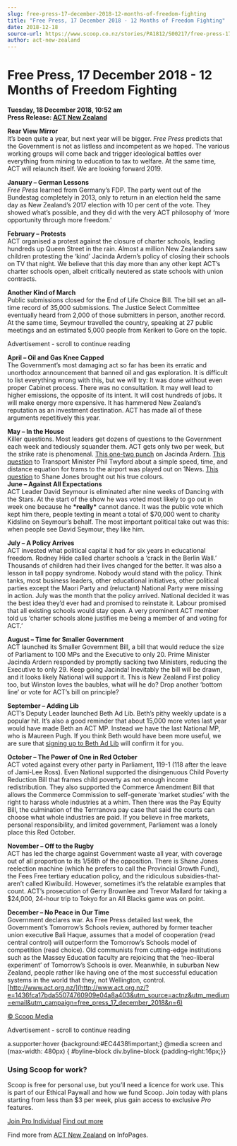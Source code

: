 ```yaml
---
slug: free-press-17-december-2018-12-months-of-freedom-fighting
title: "Free Press, 17 December 2018 - 12 Months of Freedom Fighting"
date: 2018-12-18
source-url: https://www.scoop.co.nz/stories/PA1812/S00217/free-press-17-december-2018-12-months-of-freedom-fighting.htm
author: act-new-zealand
---
```

Free Press, 17 December 2018 - 12 Months of Freedom Fighting
============================================================

**Tuesday, 18 December 2018, 10:52 am**  
**Press Release: [ACT New Zealand](https://info.scoop.co.nz/ACT_New_Zealand)**

**Rear View Mirror**  
It’s been quite a year, but next year will be bigger. _Free Press_ predicts that the Government is not as listless and incompetent as we hoped. The various working groups will come back and trigger ideological battles over everything from mining to education to tax to welfare. At the same time, ACT will relaunch itself. We are looking forward 2019.

**January – German Lessons**  
_Free Press_ learned from Germany’s FDP. The party went out of the Bundestag completely in 2013, only to return in an election held the same day as New Zealand’s 2017 election with 10 per cent of the vote. They showed what’s possible, and they did with the very ACT philosophy of ‘more opportunity through more freedom.’

**February – Protests**  
ACT organised a protest against the closure of charter schools, leading hundreds up Queen Street in the rain. Almost a million New Zealanders saw children protesting the ‘kind’ Jacinda Ardern’s policy of closing their schools on TV that night. We believe that this day more than any other kept ACT’s charter schools open, albeit critically neutered as state schools with union contracts.

**Another Kind of March**  
Public submissions closed for the End of Life Choice Bill. The bill set an all-time record of 35,000 submissions. The Justice Select Committee eventually heard from 2,000 of those submitters in person, another record. At the same time, Seymour travelled the country, speaking at 27 public meetings and an estimated 5,000 people from Kerikeri to Gore on the topic.

Advertisement - scroll to continue reading





**April – Oil and Gas Knee Capped**  
The Government’s most damaging act so far has been its erratic and unorthodox announcement that banned oil and gas exploration. It is difficult to list everything wrong with this, but we will try: It was done without even proper Cabinet process. There was no consultation. It may well lead to higher emissions, the opposite of its intent. It will cost hundreds of jobs. It will make energy more expensive. It has hammered New Zealand’s reputation as an investment destination. ACT has made all of these arguments repetitively this year.

**May – In the House**  
Killer questions. Most leaders get dozens of questions to the Government each week and tediously squander them. ACT gets only two per week, but the strike rate is phenomenal. [This one-two punch](https://www.act.org.nz/r?u=27Ax0UmWOX2J8J_QwK9Z6sJ5wI2hNIBmUWfT6s4NnBJ15Df2Tzcbse-8xmX6vgQzsghWyNWdlAkydtGewjulTrO9QE-jYzQnujGfd2JDYyM&e=1436fca17bda55074760909e04a8a403&utm_source=actnz&utm_medium=email&utm_campaign=free_press_17_december_2018&n=2) on Jacinda Ardern. [This question](https://www.act.org.nz/r?u=27Ax0UmWOX2J8J_QwK9Z6sJ5wI2hNIBmUWfT6s4NnBJ15Df2Tzcbse-8xmX6vgQzm7gI3tYlPI_iKBZ_boghYTOF5etcOahbTK2Jz-WiI4E&e=1436fca17bda55074760909e04a8a403&utm_source=actnz&utm_medium=email&utm_campaign=free_press_17_december_2018&n=3) to Transport Minister Phil Twyford about a simple speed, time, and distance equation for trams to the airport was played out on 1News. [This question](https://www.act.org.nz/r?u=27Ax0UmWOX2J8J_QwK9Z6sJ5wI2hNIBmUWfT6s4NnBJ15Df2Tzcbse-8xmX6vgQzy6Bqreg0MH9bh3AwL9HpRxjy9z0t9NnQBa_zLHyCVQE&e=1436fca17bda55074760909e04a8a403&utm_source=actnz&utm_medium=email&utm_campaign=free_press_17_december_2018&n=4) to Shane Jones brought out his true colours.  
**June – Against All Expectations**  
ACT Leader David Seymour is eliminated after nine weeks of Dancing with the Stars. At the start of the show he was voted most likely to go out in week one because he **\*really\*** cannot dance. It was the public vote which kept him there, people texting in meant a total of $70,000 went to charity Kidsline on Seymour’s behalf. The most important political take out was this: when people see David Seymour, they like him.

**July – A Policy Arrives**  
ACT invested what political capital it had for six years in educational freedom. Rodney Hide called charter schools a ‘crack in the Berlin Wall.’ Thousands of children had their lives changed for the better. It was also a lesson in tall poppy syndrome. Nobody would stand with the policy. Think tanks, most business leaders, other educational initiatives, other political parties except the Maori Party and (reluctant) National Party were missing in action. July was the month that the policy arrived. National decided it was the best idea they’d ever had and promised to reinstate it. Labour promised that all existing schools would stay open. A very prominent ACT member told us ‘charter schools alone justifies me being a member of and voting for ACT.’

**August – Time for Smaller Government**  
ACT launched its Smaller Government Bill, a bill that would reduce the size of Parliament to 100 MPs and the Executive to only 20. Prime Minister Jacinda Ardern responded by promptly sacking two Ministers, reducing the Executive to only 29. Keep going Jacinda! Inevitably the bill will be drawn, and it looks likely National will support it. This is New Zealand First policy too, but Winston loves the baubles, what will he do? Drop another ‘bottom line’ or vote for ACT’s bill on principle?

**September – Adding Lib**  
ACT’s Deputy Leader launched Beth Ad Lib. Beth’s pithy weekly update is a popular hit. It’s also a good reminder that about 15,000 more votes last year would have made Beth an ACT MP. Instead we have the last National MP, who is Maureen Pugh. If you think Beth would have been more useful, we are sure that [signing up to Beth Ad Lib](https://www.act.org.nz/subscribe?e=1436fca17bda55074760909e04a8a403&utm_source=actnz&utm_medium=email&utm_campaign=free_press_17_december_2018&n=5) will confirm it for you.

**October – The Power of One in Red October**  
ACT voted against every other party in Parliament, 119-1 (118 after the leave of Jami-Lee Ross). Even National supported the disingenuous Child Poverty Reduction Bill that frames child poverty as not enough income redistribution. They also supported the Commerce Amendment Bill that allows the Commerce Commission to self-generate ‘market studies’ with the right to harass whole industries at a whim. Then there was the Pay Equity Bill, the culmination of the Terrranova pay case that said the courts can choose what whole industries are paid. If you believe in free markets, personal responsibility, and limited government, Parliament was a lonely place this Red October.

**November – Off to the Rugby**  
ACT has led the charge against Government waste all year, with coverage out of all proportion to its 1/56th of the opposition. There is Shane Jones reelection machine (which he prefers to call the Provincial Growth Fund), the Fees Free tertiary education policy, and the ridiculous subsidies-that-aren’t called Kiwibuild. However, sometimes it’s the relatable examples that count. ACT’s prosecution of Gerry Brownlee and Trevor Mallard for taking a $24,000, 24-hour trip to Tokyo for an All Blacks game was on point.

**December – No Peace in Our Time**  
Government declares war. As Free Press detailed last week, the Government’s Tomorrow’s Schools review, authored by former teacher union executive Bali Haque, assumes that a model of cooperation (read central control) will outperform the Tomorrow’s Schools model of competition (read choice). Old communists from cutting-edge institutions such as the Massey Education faculty are rejoicing that the ‘neo-liberal experiment’ of Tomorrow’s Schools is over. Meanwhile, in suburban New Zealand, people rather like having one of the most successful education systems in the world that they, not Wellington, control.  
[http://www.act.org.nz/](http://www.act.org.nz/?e=1436fca17bda55074760909e04a8a403&utm_source=actnz&utm_medium=email&utm_campaign=free_press_17_december_2018&n=6)

[© Scoop Media](http://www.scoop.co.nz/about/terms.html)  

Advertisement - scroll to continue reading



a.supporter:hover {background:#EC4438!important;} @media screen and (max-width: 480px) { #byline-block div.byline-block {padding-right:16px;}}

### Using Scoop for work?

Scoop is free for personal use, but you’ll need a licence for work use. This is part of our Ethical Paywall and how we fund Scoop. Join today with plans starting from less than $3 per week, plus gain access to exclusive _Pro_ features.  
  
[Join Pro Individual](https://pro.scoop.co.nz/Individual/?from=ProIn24) [Find out more](https://pro.scoop.co.nz/using-scoop-for-work/?from=ProIn24)

Find more from [ACT New Zealand](https://info.scoop.co.nz/ACT_New_Zealand) on InfoPages.